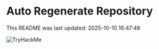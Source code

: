 # Auto Regenerate Repository

This README was last updated: 2025-10-10 16:47:48

 ![TryHackMe](https://tryhackme.com/badge/533634)